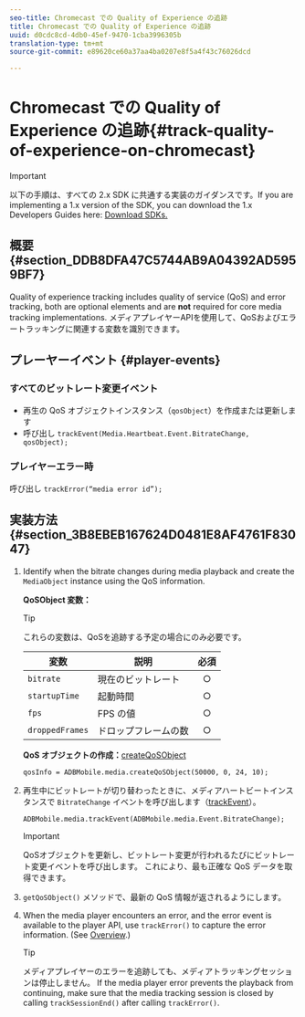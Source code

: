 ```yaml
---
seo-title: Chromecast での Quality of Experience の追跡
title: Chromecast での Quality of Experience の追跡
uuid: d0cdc8cd-4db0-45ef-9470-1cba3996305b
translation-type: tm+mt
source-git-commit: e89620ce60a37aa4ba0207e8f5a4f43c76026dcd

---
```



# Chromecast での Quality of Experience の追跡{#track-quality-of-experience-on-chromecast}

>[!IMPORTANT]
>
>以下の手順は、すべての 2.x SDK に共通する実装のガイダンスです。If you are implementing a 1.x version of the SDK, you can download the 1.x Developers Guides here: [Download SDKs.](/help/sdk-implement/download-sdks.md)

## 概要 {#section_DDB8DFA47C5744AB9A04392AD5959BF7}

Quality of experience tracking includes quality of service (QoS) and error tracking, both are optional elements and are **not** required for core media tracking implementations. メディアプレイヤーAPIを使用して、QoSおよびエラートラッキングに関連する変数を識別できます。

## プレーヤーイベント {#player-events}

### すべてのビットレート変更イベント

* 再生の QoS オブジェクトインスタンス（`qosObject`）を作成または更新します
* 呼び出し `trackEvent(Media.Heartbeat.Event.BitrateChange, qosObject);`

### プレイヤーエラー時

呼び出し `trackError(“media error id”);`

## 実装方法 {#section_3B8EBEB167624D0481E8AF4761F83047}

1. Identify when the bitrate changes during media playback and create the `MediaObject` instance using the QoS information.

   **QoSObject 変数：**

   >[!TIP]
   >
   >これらの変数は、QoSを追跡する予定の場合にのみ必要です。

   | 変数 | 説明 | 必須 |
   | --- | --- | :---: |
   | `bitrate` | 現在のビットレート | ○ |
   | `startupTime` | 起動時間 | ○ |
   | `fps` | FPS の値 | ○ |
   | `droppedFrames` | ドロップフレームの数 | ○ |

   **QoS オブジェクトの作成：**[createQoSObject](https://adobe-marketing-cloud.github.io/media-sdks/reference/chromecast/ADBMobile.media.html#.createQoSObject)

   ```
   qosInfo = ADBMobile.media.createQoSObject(50000, 0, 24, 10); 
   ```

1. 再生中にビットレートが切り替わったときに、メディアハートビートインスタンスで `BitrateChange` イベントを呼び出します（[trackEvent](https://adobe-marketing-cloud.github.io/media-sdks/reference/chromecast/ADBMobile.media.html#.trackEvent)）。

   ```
   ADBMobile.media.trackEvent(ADBMobile.media.Event.BitrateChange); 
   ```

   >[!IMPORTANT]
   >
   >QoSオブジェクトを更新し、ビットレート変更が行われるたびにビットレート変更イベントを呼び出します。 これにより、最も正確な QoS データを取得できます。

1. `getQoSObject()` メソッドで、最新の QoS 情報が返されるようにします。
1. When the media player encounters an error, and the error event is available to the player API, use `trackError()` to capture the error information. (See [Overview](/help/sdk-implement/track-errors/track-errors-overview.md).)

   >[!TIP]
   >
   >メディアプレイヤーのエラーを追跡しても、メディアトラッキングセッションは停止しません。 If the media player error prevents the playback from continuing, make sure that the media tracking session is closed by calling `trackSessionEnd()` after calling `trackError()`.

